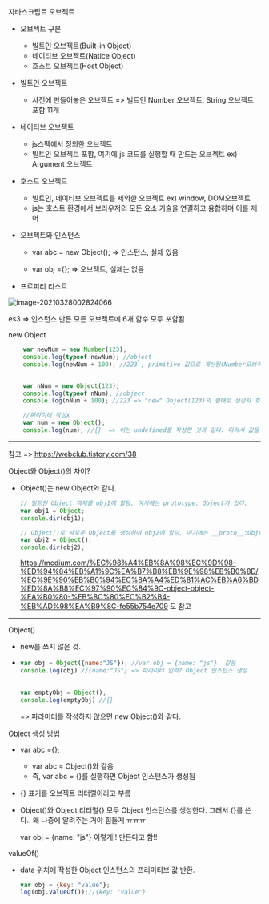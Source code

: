자바스크립트 오브젝트

- 오브젝트 구분
  - 빌트인 오브젝트(Built-in Object)
  - 네이티브 오브젝트(Natice Object)
  - 호스트 오브젝트(Host Object)

- 빌트인 오브젝트
  - 사전에 만들어놓은 오브젝트 => 빌트인 Number 오브젝트, String 오브젝트 포함 11개
- 네이티브 오브젝트
  - js스펙에서 정의한 오브젝트 
  - 빌트인 오브젝트 포함, 여기에 js 코드를 실행할 때 만드는 오브젝트 ex) Argument 오브젝트
- 호스트 오브젝트
  - 빌트인, 네이티브 오브젝트를 제외한 오브젝트 ex) window, DOM오브젝트
  - js는 호스트 환경에서 브라우저의 모든 요소 기술을 연결하고 융합하며 이를 제어



- 오브젝트와 인스턴스 

  - var abc = new Object();  => 인스턴스, 실체 있음

  - var obj ={}; => 오브젝트, 실체는 없음

    

- 프로퍼티 리스트

![image-20210328002824066](C:\Users\송은석\AppData\Roaming\Typora\typora-user-images\image-20210328002824066.png)

es3 => 인스턴스 만든 모든 오브젝트에 6개 함수 모두 포함됨

new Object

```js
    var newNum = new Number(123);
    console.log(typeof newNum); //object
    console.log(newNum + 100); //223 , primitive 값으로 계산됨(Number오브젝트이므로)


    var nNum = new Object(123);
    console.log(typeof nNum); //object 
    console.log(nNum + 100); //223 => "new" Object(123)의 형태로 생성자 호출하면, 매개변수의 타입에 따라 해당하는 인스턴스를 생성한다.

    //파라미터 작성x
    var num = new Object();
    console.log(num); //{}  => 이는 undefined를 작성한 것과 같다. 따라서 값을 갖지 않은 Object 인스턴스를 생성함
```

---



참고 =>  https://webclub.tistory.com/38

Object와 Object()의 차이?

- Object()는 new Object와 같다. 

  ```js
  // 빌트인 Object 객체를 obj1에 할당, 여기에는 prototype: Object가 있다.
  var obj1 = Object;
  console.dir(obj1);
  
  // Object()로 새로운 Object를 생성하여 obj2에 할당, 여기에는 __proto__:Object가 있다.  prototype: Object을 복사한 것.
  var obj2 = Object();
  console.dir(obj2);
  ```

  https://medium.com/%EC%98%A4%EB%8A%98%EC%9D%98-%ED%94%84%EB%A1%9C%EA%B7%B8%EB%9E%98%EB%B0%8D/%EC%9E%90%EB%B0%94%EC%8A%A4%ED%81%AC%EB%A6%BD%ED%8A%B8%EC%97%90%EC%84%9C-object-object-%EA%B0%80-%EB%8C%80%EC%B2%B4-%EB%AD%98%EA%B9%8C-fe55b754e709 도 참고

---

Object()

- new를 쓰지 않은 것.

- ```js
  var obj = Object({name:"JS"}); //var obj = {name: "js"}  같음
  console.log(obj) //{name:"JS"} => 파라미터 입력? Object 인스턴스 생성
  							
  
  var emptyObj = Object();
  console.log(emptyObj) //{}
  ```

  => 파라미터를 작성하지 않으면 new Object()와 같다.



Object 생성 방법

- var abc ={};
  - var abc = Object()와 같음
  - 즉, var abc = {}를 실행하면 Object 인스턴스가 생성됨
- {} 표기를  오브젝트 리터럴이라고 부름

- Object()와 Object 리터럴{} 모두 Object 인스턴스를 생성한다. 그래서 {}를 쓴다.. 왜 나중에 알려주는 거야 힘들게 ㅠㅠㅠ

  var obj = {name: "js"} 이렇게!! 만든다고 함!!

valueOf()

- data 위치에 작성한 Object 인스턴스의 프리미티브 값 반환.

  ```js
  var obj = {key: "value"};
  log(obj.valueOf());//{key: "value"}
  ```

  











